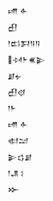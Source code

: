 <div class='block'>
<div class='line'>𒋬 𒅆</div>
<div class='line'>𒌷</div>
<div class='line'>𒁹𒆗𒁕𒀀𒀀</div>
<div class='line'>𒀴𒈨𒌍𒉌</div>
<div class='line'>𒋗𒉡</div>
<div class='line'>𒌷𒋼</div>
<div class='line'>𒁹𒈨</div>
<div class='line'>𒋬 𒅆</div>
<div class='line'>𒊕𒁺</div>
<div class='line'>𒉌𒌓𒋗</div>
<div class='line'>𒁹𒂗 𒑱</div>
<div class='line'>𒁍</div>
</div>
